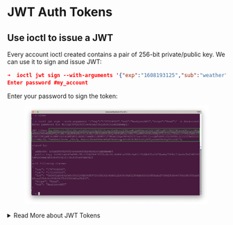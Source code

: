 # JWT Auth Tokens

## Use ioctl to issue a JWT <a href="#use-ioctl-to-issue-jwt" id="use-ioctl-to-issue-jwt"></a>

Every account ioctl created contains a pair of 256-bit private/public key. We can use it to sign and issue JWT:

```json
➜  ioctl jwt sign --with-arguments '{"exp":"1608193125","sub":"weather","scope":"Create"}' -s my_account -y
Enter password #my_account
```

Enter your password to sign the token:

<figure><img src="../../../.gitbook/assets/image (1) (1) (1) (1) (1) (1) (1).png" alt=""><figcaption></figcaption></figure>

<details>

<summary>Read More about JWT Tokens</summary>

### What is JWT <a href="#what-is-jwt" id="what-is-jwt"></a>

JWT (JSON Web Token) is a very popular technology widely used in web API and user authentication. It contains certain access control claims, such as what data/resource can be access, the access expire time, and access rights (read, write, or delete).

The token is base64-encoded and digitally signed using a secret (with the _HMAC_ algorithm) or a private key. By verifying the signature it can be guaranteed that the claims must come from the holder of the signing key.

In a nutshell, JWT consists of three parts separated by dot . , which are

* Header
* Payload
* Signature

### Example

Here is an example of a JWT encoded token:

```
eyJhbGciOiJFUzI1NiIsInR5cCI6IkpXVCJ9.
eyJleHAiOjE2MDU4NzIyNDksImlhdCI6MTYwODE2ODQ0NywiaXNzIjoiMHgwNDFkMjRiNDc0ZjM5YzVmMTBlNjlmZmNmMzhlZjA4ZmViY2U4ZTNkMGZmNWFjOWI0YzMzNjA2OWI1ZDEwYmNjMGZjN2MxNDNhNDQwMTRmMTQ5YWFkNzQ3YWMwNTJmNzhmMDZiODA3M2I0YzA0NWI0NGJlMWFiYTIzMTM3ZTcxNjFlIiwic3ViIjoid2VhdGhlciIsInNjb3BlIjoiQ3JlYXRlIn0.
i3KHZTmF1jWKIDSBOF1BWEg4G7C4H7BIdshS0uzz45687UU3K2Uzey3R5Qs7QrHrsU0J99PeR7i_Qc03wVYVjw
```

Decoding the header part:

```
eyJhbGciOiJFUzI1NiIsInR5cCI6IkpXVCJ9
```

gives the following header, indicating it is signed by ES256 algorithm (256-bit Elliptic-curve Signature):

```
{
  "alg": "ES256",
  "typ": "JWT"
}
```

Decoding the payload part:

```
eyJleHAiOjE2MDU4NzIyNDksImlhdCI6MTYwODE2ODQ0NywiaXNzIjoiMHgwNDFkMjRiNDc0ZjM5YzVmMTBlNjlmZmNmMzhlZjA4ZmViY2U4ZTNkMGZmNWFjOWI0YzMzNjA2OWI1ZDEwYmNjMGZjN2MxNDNhNDQwMTRmMTQ5YWFkNzQ3YWMwNTJmNzhmMDZiODA3M2I0YzA0NWI0NGJlMWFiYTIzMTM3ZTcxNjFlIiwic3ViIjoid2VhdGhlciIsInNjb3BlIjoiQ3JlYXRlIn0.
```

gives the following claims:

```
{
  "exp": 1608193125,
  "iat": 1608168517,
  "iss": "0x041d24b474f39c5f10e69ffcf38ef08febce8e3d0ff5ac9b4c336069b5d10bcc0fc7c143a44014f149aad747ac052f78f06b8073b4c045b44be1aba23137e7161e",
  "sub": "weather",
  "scope": "Create"
}
```

where:

* `"exp"` is the token's expiration time
* `"iat"` is the token's issue time (you can convert date/time [here](https://www.unixtimestamp.com/))
* `"iss"` is the public key of issuer
* `"sub"` is the subject, here it refers to a resource/data named **weather**
* `"scope"` is the access control rights granted for the resource, here it allows to **create**

The signature in our example is:

```
i3KHZTmF1jWKIDSBOF1BWEg4G7C4H7BIdshS0uzz45687UU3K2Uzey3R5Qs7QrHrsU0J99PeR7i_Qc03wVYVjw
```

that can be verified against the issuer public key `iss` above.

</details>

